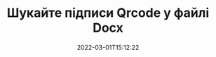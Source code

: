 ---
############################# Static ############################
layout: "auto-gen-signature"
date: 2022-03-01T15:12:22
draft: false
operation: Search
signaturetype: Qrcode
fileformat: Docx
productName: .NET
lang: uk
productCode: net
otherformats: pdf doc docx docm dot dotm dotx odt ott rtf xls xlsx xlsm xlsb csv ods ots xltx xltm ppt pptx pps ppsx odp otp potx potm pptm ppsm png jpg bmp gif tiff svg webp wmf
breadcrumb: Search Qrcode signatures at Docx with C#

############################# Head ############################
head_title: "Шукайте підписи Qrcode у файлі Docx у C#"
head_description: "Використовуйте .NET для пошуку підписів Qrcode у файлах Docx за допомогою кількох рядків коду."

############################# Header ############################
title: "Шукайте підписи Qrcode у файлі Docx"
description: "Власний API .NET дозволяє шукати підписи Qrcode у вже підписаних файлах Docx. Виконайте розширений пошук електронного підпису в документах Docx за допомогою кількох рядків коду."
bg_image: "https://cms.admin.containerize.com/templates/aspose/App_Themes/V3/images/bg/header1.png"
bg_overlay: false
button:
    enable: true

############################# SubMenu ############################
submenu:
    enable: true

    left:
        img_alt: "GroupDocs.Signature for .NET"
        image: "https://cms.admin.containerize.com/templates/groupdocs/images/product-logos/90x90-noborder/groupdocsature-net.png"
        product: "GroupDocs.Signature"
        platform: ".NET"



############################# About ############################
about:
    enable: true
    title: "Про API GroupDocs.Signature for .NET"
    content: |
        [GroupDocs.Signature for .NET](https://products.groupdocs.com/signature/net/) надає API .NET для обробки документів з використанням різних типів підписів, таких як тексти, зображення, цифрові сертифікати, штрих-коди, QR-коди, штампи або метадані. Користувачі можуть додавати, видаляти, оновлювати, перевіряти або шукати електронні підписи в PDF-файлах, документах MS Word, робочих книгах MS Excel, презентаціях MS PowerPoint, файлах Adobe Photoshop і різних форматах зображень, з додатковою підтримкою налаштування властивостей підписів за потреби.
    

############################# Steps ############################
steps:
    enable: true
    title_left: "Як шукати підписи Qrcode у Docx"
    content_left: |
        [GroupDocs.Signature for .NET](https://products.groupdocs.com/signature/net/) полегшує розробникам .NET пошук підписів Qrcode у файлах Docx у їхніх програмах, виконавши кілька простих кроків.
        
        * Створіть новий екземпляр класу підпису та передайте шлях до вихідного документа як параметр конструктора.
        * Створіть екземпляр об’єкта SearchOptions відповідно до ваших вимог і вкажіть параметри пошуку.
        * Викличте метод Search екземпляра класу Signature і передайте йому SearchOptions.
        * Обробляйте результати пошуку відповідно до ваших вимог.

    title_right: "Системні вимоги"
    content_right: |
        GroupDocs.Signature for .NET підтримуються на всіх основних платформах і операційних системах. Перш ніж виконувати наведений нижче код, переконайтеся, що у вашій системі встановлено такі передумови.

        * Операційні системи: Microsoft Windows, Linux, MacOS
        * Середовища розробки: Microsoft Visual Studio, Xamarin, MonoDevelop
        * Frameworks: .NET Framework, .NET Standard, .NET Core, Mono
        * Завантажте останню версію GroupDocs.Signature for .NET з [Nuget](https://www.nuget.org/packages/groupdocs.signature)
         
    code: |
        ```csharp    
                
        // Set up input Docx file
        string filePath = "input.docx";

        // Instantiate Signature for input file
        using (GroupDocs.Signature.Signature signature = new GroupDocs.Signature.Signature(filePath))
        {
                //Create search options
                QrCodeSearchOptions options = new QrCodeSearchOptions()
                {
                    // specify special pages to search on 
                    AllPages = false,
                    // single page number
                    PageNumber = 1,
                    // set up text match type
                    MatchType = TextMatchType.Contains,
                    // specify text pattern to search
                    Text = "Text signature",
                    // return  Qrcode images for processing
                    ReturnContent = true,
                    // set up type of returned  Qrcode images
                    ReturnContentType = FileType.PNG
                };

                // search for Qrcode signatures in Docx document
                List<QrCodeSignature> signatures = signature.Search<QrCodeSignature>(options);

                // process signatures which were found                
                foreach (QrCodeSignature item in signatures)
                {
                    //...
                }
        }

        ```

############################# Demos ############################
demos:
    enable: true
    title: "Шукайте електронні підписи Qrcode Демонстрація в реальному часі"
    content: |
       Знайдіть у документі різні електронні підписи до файлів Docx просто зараз, відвідавши веб-сайт [GroupDocs.Signature App](https://products.groupdocs.app/signature/family).

        
############################# More Formats ############################
more_formats:
    enable: true
    title: "Шукайте інші підписи Qrcode за допомогою C#"
    content: |
        "Пошук електронних підписів у різних документах. Знайдіть підписи в одному з популярних форматів файлів, як показано нижче."
    format: 
           
       
back_to_top:
    enable: true
---